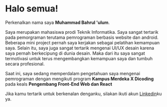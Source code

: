 # Halo semua! 

Perkenalkan nama saya **Muhammad Bahrul 'ulum**.  

Saya merupakan mahasiswa prodi Teknik Informatika. Saya sangat tertarik pada pemorgraman terutama pemrograman berbasis website dan android. Beberapa mini project pernah saya kerjakan sebagai pelatihan kemampuan saya. Selain itu, saya juga sangat tertarik mengenai UI/UX desain karena saya pernah berkecipung di dunia desain. Maka dari itu saya sangat termotivasi untuk terus mengembangkan kemampuan saya dan tumbuh secara profesional.

Saat ini, saya sedang memperdalam pengetahuan saya mengenai pemrograman dengan mengikuti program **Kampus Merdeka X Dicoding** pada keals **Pengembang Front-End Web dan React**

Jika kamu tertarik untuk berkenalan denganku, silakan ikuti akun [Linkedin](https://www.linkedin.com/in/muhammad-bahrul-ulum-757370201/)ku ya.
